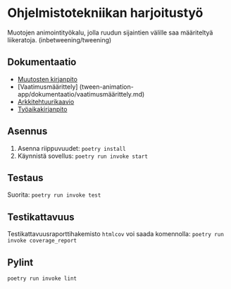 # Ohjelmistotekniikan harjoitustyö
Muotojen animointityökalu, jolla ruudun sijaintien välille saa määriteltyä liikeratoja. (inbetweening/tweening)

## Dokumentaatio
* [Muutosten kirjanpito](tween-animation-app/dokumentaatio/changelog.md)
* [Vaatimusmäärittely] (tween-animation-app/dokumentaatio/vaatimusmäärittely.md)
* [Arkkitehtuurikaavio](tween-animation-app/dokumentaatio/arkkitehtuuri.md)
* [Työaikakirjanpito](tween-animaiton-app/dokumentaatio/työaikakirjapito.txt)

## Asennus
1. Asenna riippuvuudet: `poetry install`
2. Käynnistä sovellus: `poetry run invoke start`

## Testaus
Suorita: `poetry run invoke test`

## Testikattavuus
Testikattavuusraporttihakemisto `htmlcov` voi saada komennolla:
`poetry run invoke coverage_report`

## Pylint
`poetry run invoke lint`
